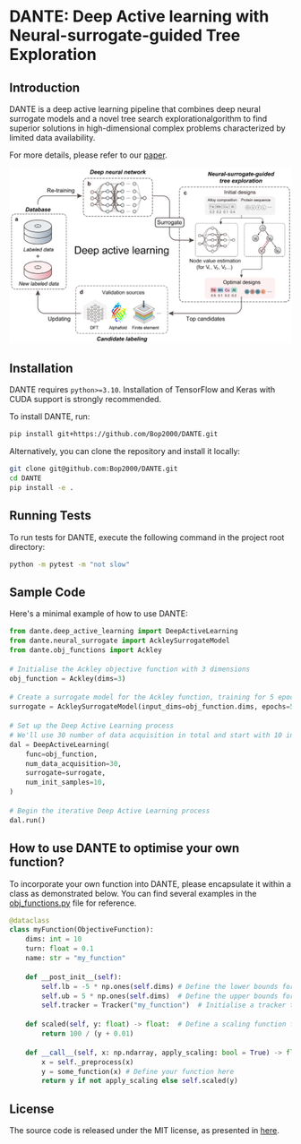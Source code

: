 # DANTE: Deep Active learning with Neural-surrogate-guided Tree Exploration

## Introduction

DANTE is a deep active learning pipeline that combines deep neural surrogate models and a novel tree search explorationalgorithm to find superior solutions in high-dimensional complex problems characterized by limited data availability. 

For more details, please refer to our [paper](https://arxiv.org/abs/2404.04062).

<img src="assets/dante_flowchart.png" alt="DANTE Flowchart" width="600">

## Installation

DANTE requires `python>=3.10`. Installation of TensorFlow and Keras with CUDA support is strongly recommended.

To install DANTE, run:

```bash
pip install git+https://github.com/Bop2000/DANTE.git
```

Alternatively, you can clone the repository and install it locally:

```bash
git clone git@github.com:Bop2000/DANTE.git
cd DANTE
pip install -e .
```

## Running Tests

To run tests for DANTE, execute the following command in the project root directory:

```bash
python -m pytest -m "not slow"
```

## Sample Code

Here's a minimal example of how to use DANTE:

```python
from dante.deep_active_learning import DeepActiveLearning
from dante.neural_surrogate import AckleySurrogateModel
from dante.obj_functions import Ackley

# Initialise the Ackley objective function with 3 dimensions
obj_function = Ackley(dims=3)

# Create a surrogate model for the Ackley function, training for 5 epochs
surrogate = AckleySurrogateModel(input_dims=obj_function.dims, epochs=5)

# Set up the Deep Active Learning process
# We'll use 30 number of data acquisition in total and start with 10 initial samples
dal = DeepActiveLearning(
    func=obj_function,
    num_data_acquisition=30,
    surrogate=surrogate,
    num_init_samples=10,
)

# Begin the iterative Deep Active Learning process
dal.run()
```

## How to use DANTE to optimise your own function?

To incorporate your own function into DANTE, please encapsulate it within a class as demonstrated below. You can find several examples in the [obj_functions.py](dante/obj_functions.py) file for reference.

```python
@dataclass
class myFunction(ObjectiveFunction):
    dims: int = 10
    turn: float = 0.1
    name: str = "my_function"

    def __post_init__(self):
        self.lb = -5 * np.ones(self.dims) # Define the lower bounds for each dimension of the problem
        self.ub = 5 * np.ones(self.dims)  # Define the upper bounds for each dimension of the problem
        self.tracker = Tracker("my_function")  # Initialise a tracker to monitor the function's performance

    def scaled(self, y: float) -> float:  # Define a scaling function for better surrogate training
        return 100 / (y + 0.01)

    def __call__(self, x: np.ndarray, apply_scaling: bool = True) -> float:
        x = self._preprocess(x)
        y = some_function(x) # Define your function here
        return y if not apply_scaling else self.scaled(y)
```

## License

The source code is released under the MIT license, as presented in [here](LICENSE).